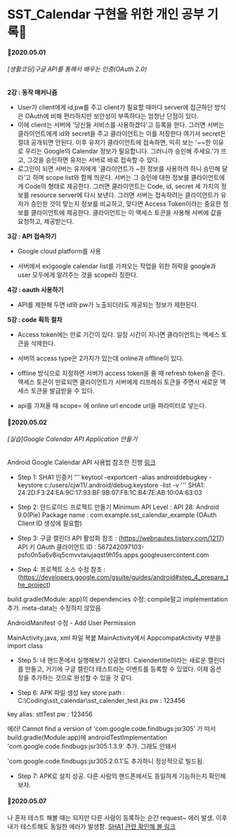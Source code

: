 # SST_Calendar 구현을 위한 개인 공부 기록:pencil:
#### :date:2020.05.01
###### [생활코딩]구글 API를 통해서 배우는 인증(OAuth 2.0)
**2강 : 동작 매커니즘**
- User가 client에게 id,pw를 주고 client가 필요할 때마다 server에 접근하던 방식은 OAuth에 비해 편리하지만 보안성이 부족하다는 엄청난 단점이 있다.
- 이에 client는 서버에 '당신들 서비스를 사용하겠다'고 등록을 한다. 그러면 서버는 클라이언트에게 id와 secret을 주고 클라이언트는 이를 저장한다 여기서 secret은 절대 공개되면 안된다. 이후 유저가 클라이언트에 접속하면, 익히 보는 '~~한 이유로 우리는 Google의 Calendar 정보가 필요합니다. 그러니까 승인해 주세요.'가 뜨고, 그것을 승인하면 유저는 서버로 바로 접속할 수 있다. 
- 로그인이 되면 서버는 유저에게 '클라이언트가 ~한 정보를 사용하려 하니 승인해 달라'고 하며 scope list와 함께 띄운다. 서버는 그 승인에 대한 정보를 클라이언트에게 Code의 형태로 제공한다. 그러면 클라이언트는 Code, id, secret 세 가지의 정보를 resource server에 다시 보낸다. 그러면 서버는 접속하려는 클라이언트가 유저가 승인한 것이 맞는지 정보를 비교하고, 맞다면 Access Token이라는 중요한 정보를 클라이언트에 제공한다. 클라이언트는 이 액세스 토큰을 사용해 서버에 값을 요청하고, 제공받는다.

**3강 : API 접속하기**
- Google cloud platform를 사용

- 서버에서 ex)google calendar list를 가져오는 작업을 위한 허락을 google과 user 모두에게 알려주는 것을 scope라 칭한다.  

**4강 : oauth 사용하기**
- API를 제한해 두면 id와 pw가 노출되더라도 제공되는 정보가 제한된다.

**5강 : code 획득 절차**
- Access token에는 만료 기간이 있다. 일정 시간이 지나면 클라이언트는 액세스 토큰을 삭제한다.
- 서버의 access type은 2가지가 있는데 online과 offline이 있다.
- offline 방식으로 지정하면 서버가 access token을 줄 때 refresh token을 준다. 액세스 토큰이 만료되면 클라이언트가 서버에게 리프레쉬 토큰을 주면서 새로운 액세스 토큰을 발급받을 수 있다.

- api를 가져올 때 scope= 에 online url encode url을 파라미터로 넣는다.


#### :date:2020.05.02
###### [실습]Google Calendar API Application 만들기
Android Google Calendar API 사용법 참조한 진행 [링크](https://solokim.tistory.com/6)

- Step 1: SHA1 인증키
'''
keytool -exportcert -alias androiddebugkey -keystore c:/users/cjw11/.android/debug.keystore -list -v
'''
SHA1: 24:2D:F3:24:EA:9C:17:93:BF:9B:07:F8:1C:B4:7E:AB:10:0A:63:03

- Step 2: 안드로이드 프로젝트 만들기
Minimum API Level : API 28: Android 9.0(Pie)
Package name : com.example.sst_calendar_example (OAuth Client ID 생성에 필요함)

- Step 3: 구글 캘린더 API 활성화
참조 : (https://webnautes.tistory.com/1217)
API 키
OAuth 클라이언트 ID : 567242097103-psfo0n5a6v8iq5cmvvtaiujaqst9h15s.apps.googleusercontent.com

- Step 4: 프로젝트 소스 수정
참조 : (https://developers.google.com/gsuite/guides/android#step_4_prepare_the_project)

build.gradle(Module: app)의 dependencies 수정: compile말고 implementation 추가. meta-data는 수정하지 않았음

AndroidManifest 수정 - Add User Permission

MainActivity.java, xml 파일 복붙
MainActivity에서 AppcompatActivity 부분을 import class

- Step 5: 내 핸드폰에서 실행해보기
성공했다. Calendertitle이라는 새로운 캘린더를 만들고, 거기에 구글 캘린더 테스트라는 이벤트를 등록할 수 있었다. 이제 옵션 창을 추가하는 것으로 완성할 수 있을 것 같다.

- Step 6: APK 파일 생성
key store path : C:\Coding\sst_calendar\sst_calender_test.jks
pw : 123456

key alias: sttTest
pw : 123456

에러!
Cannot find a version of 'com.google.code.findbugs:jsr305' 
가 떠서 build.gradle(Module:app)에 androidTestImplementation 'com.google.code.findbugs:jsr305:1.3.9' 추가. 그래도 안돼서

'com.google.code.findbugs:jsr305:2.0.1'도 추가하니 정상적으로 빌드됨.

- Step 7: APK로 설치
성공. 다른 사람의 핸드폰에서도 동일하게 기능하는지 확인해 보자.

#### :date:2020.05.07
나 혼자 테스트 해볼 때는 되지만 다른 사람이 등록하는 순간 request~ 에러 발생. 이후 내가 테스트해도 동일한 에러가 발생함.
[SHA1 관련 확인해 볼 링크](https://stackoverflow.com/questions/39697905/generate-sha1-fingerprint-in-android-studio-2-2)
